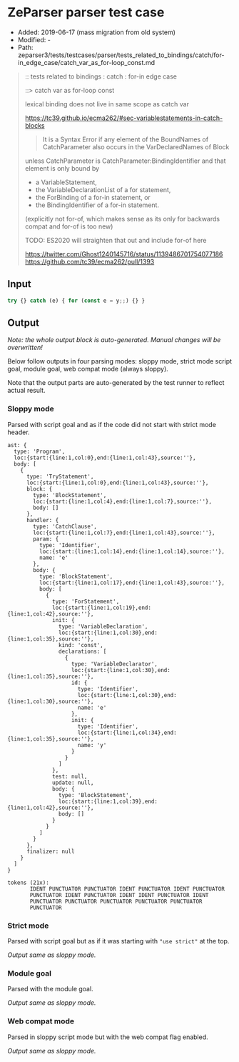 # ZeParser parser test case

- Added: 2019-06-17 (mass migration from old system)
- Modified: -
- Path: zeparser3/tests/testcases/parser/tests_related_to_bindings/catch/for-in_edge_case/catch_var_as_for-loop_const.md

> :: tests related to bindings : catch : for-in edge case 
>
> ::> catch var as for-loop const
>
> lexical binding does not live in same scope as catch var
> 
> https://tc39.github.io/ecma262/#sec-variablestatements-in-catch-blocks
> 
> > It is a Syntax Error if any element of the BoundNames of CatchParameter also occurs in the VarDeclaredNames of Block
> 
> unless CatchParameter is CatchParameter:BindingIdentifier and that element is only bound by
> - a VariableStatement,
> - the VariableDeclarationList of a for statement,
> - the ForBinding of a for-in statement, or
> - the BindingIdentifier of a for-in statement.
> 
> (explicitly not for-of, which makes sense as its only for backwards compat and for-of is too new)
> 
> TODO: ES2020 will straighten that out and include for-of here
>
> https://twitter.com/Ghost1240145716/status/1139486701754077186
> https://github.com/tc39/ecma262/pull/1393

## Input

`````js
try {} catch (e) { for (const e = y;;) {} }
`````

## Output

_Note: the whole output block is auto-generated. Manual changes will be overwritten!_

Below follow outputs in four parsing modes: sloppy mode, strict mode script goal, module goal, web compat mode (always sloppy).

Note that the output parts are auto-generated by the test runner to reflect actual result.

### Sloppy mode

Parsed with script goal and as if the code did not start with strict mode header.

`````
ast: {
  type: 'Program',
  loc:{start:{line:1,col:0},end:{line:1,col:43},source:''},
  body: [
    {
      type: 'TryStatement',
      loc:{start:{line:1,col:0},end:{line:1,col:43},source:''},
      block: {
        type: 'BlockStatement',
        loc:{start:{line:1,col:4},end:{line:1,col:7},source:''},
        body: []
      },
      handler: {
        type: 'CatchClause',
        loc:{start:{line:1,col:7},end:{line:1,col:43},source:''},
        param: {
          type: 'Identifier',
          loc:{start:{line:1,col:14},end:{line:1,col:14},source:''},
          name: 'e'
        },
        body: {
          type: 'BlockStatement',
          loc:{start:{line:1,col:17},end:{line:1,col:43},source:''},
          body: [
            {
              type: 'ForStatement',
              loc:{start:{line:1,col:19},end:{line:1,col:42},source:''},
              init: {
                type: 'VariableDeclaration',
                loc:{start:{line:1,col:30},end:{line:1,col:35},source:''},
                kind: 'const',
                declarations: [
                  {
                    type: 'VariableDeclarator',
                    loc:{start:{line:1,col:30},end:{line:1,col:35},source:''},
                    id: {
                      type: 'Identifier',
                      loc:{start:{line:1,col:30},end:{line:1,col:30},source:''},
                      name: 'e'
                    },
                    init: {
                      type: 'Identifier',
                      loc:{start:{line:1,col:34},end:{line:1,col:35},source:''},
                      name: 'y'
                    }
                  }
                ]
              },
              test: null,
              update: null,
              body: {
                type: 'BlockStatement',
                loc:{start:{line:1,col:39},end:{line:1,col:42},source:''},
                body: []
              }
            }
          ]
        }
      },
      finalizer: null
    }
  ]
}

tokens (21x):
       IDENT PUNCTUATOR PUNCTUATOR IDENT PUNCTUATOR IDENT PUNCTUATOR
       PUNCTUATOR IDENT PUNCTUATOR IDENT IDENT PUNCTUATOR IDENT
       PUNCTUATOR PUNCTUATOR PUNCTUATOR PUNCTUATOR PUNCTUATOR
       PUNCTUATOR
`````

### Strict mode

Parsed with script goal but as if it was starting with `"use strict"` at the top.

_Output same as sloppy mode._

### Module goal

Parsed with the module goal.

_Output same as sloppy mode._

### Web compat mode

Parsed in sloppy script mode but with the web compat flag enabled.

_Output same as sloppy mode._
